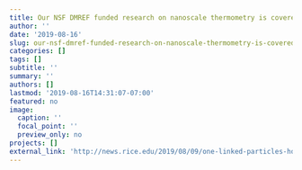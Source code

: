 ```yaml
---
title: Our NSF DMREF funded research on nanoscale thermometry is covered by Rice University News
author: ''
date: '2019-08-16'
slug: our-nsf-dmref-funded-research-on-nanoscale-thermometry-is-covered-by-the-university-of-washington-news
categories: []
tags: []
subtitle: ''
summary: ''
authors: []
lastmod: '2019-08-16T14:31:07-07:00'
featured: no
image:
  caption: ''
  focal_point: ''
  preview_only: no
projects: []
external_link: 'http://news.rice.edu/2019/08/09/one-linked-particles-hot-the-other-keeps-its-cool-2/'
---
```

